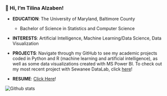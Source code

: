 ### 👋 Hi, I’m Tilina Alzaben!

- __EDUCATION__: The University of Maryland, Baltimore County
    - Bachelor of Science in Statistics and Computer Science
    
- __INTERESTS__: Artificial Intelligence, Machine Learning/Data Science, Data Visualization

- __PROJECTS__: Navigate through my GitHub to see my academic projects coded in Python and R (machine learning and artificial intelligence), as well as some data visualizations created with MS Power BI. To check out my most recent project with Sewanee DataLab, click [here](https://github.com/sewaneedata/betterfi)! 

- __RESUME__: [Click Here](https://ti-99.github.io/resume/Resume.html)! 
    
    
![Github stats](https://github-readme-stats.vercel.app/api?username=ti-99&theme=nord&show_icons=true&count_private=true)

